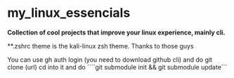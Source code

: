 # my_linux_essencials

__Collection of cool projects that improve your linux experience, mainly cli.__

**.zshrc theme is the kali-linux zsh theme. Thanks to those guys

You can use gh auth login (you need to download github cli) and do git clone (url) cd into it and do ````git submodule init && git submodule update```
